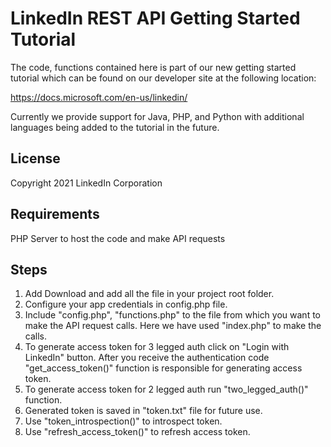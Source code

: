 LinkedIn REST API Getting Started Tutorial
==========================================
The code, functions contained here is part of our new getting started tutorial which can be found on our developer site at the following location:

https://docs.microsoft.com/en-us/linkedin/

Currently we provide support for Java, PHP, and Python with additional languages being added to the tutorial in the future.

License
-------
Copyright 2021 LinkedIn Corporation


Requirements
------------
PHP Server to host the code and make API requests

Steps
-------

1. Add Download and add all the file in your project root folder.
2. Configure your app credentials in config.php file.
3. Include "config.php", "functions.php" to the file from which you want to make the   API request calls. Here we have used "index.php" to make the calls.
4. To generate access token for 3 legged auth click on "Login with LinkedIn" button. After you receive the authentication code "get_access_token(<authentication     code>)" function is responsible for generating access token.
5. To generate access token for 2 legged auth run "two_legged_auth()" function.
6. Generated token is saved in "token.txt" file for future use.
7. Use "token_introspection(<Token>)" to introspect token.
8. Use "refresh_access_token(<Refresh Token>)" to refresh access token.
